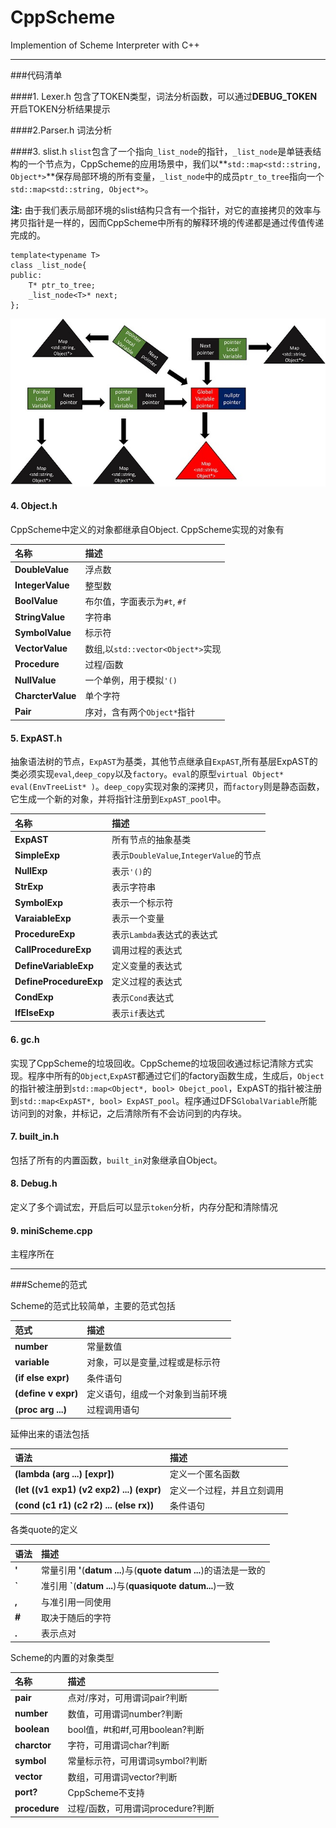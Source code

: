 # CppScheme
Implemention of Scheme Interpreter with C++

------

###代码清单

####1. Lexer.h
包含了TOKEN类型，词法分析函数，可以通过**DEBUG_TOKEN**开启TOKEN分析结果提示

####2.Parser.h
词法分析

####3. slist.h
`slist`包含了一个指向`_list_node`的指针，`_list_node`是单链表结构的一个节点为，CppScheme的应用场景中，我们以**`std::map<std::string, Object*>`**保存局部环境的所有变量，`_list_node`中的成员`ptr_to_tree`指向一个`std::map<std::string, Object*>`。

**注:** 由于我们表示局部环境的slist结构只含有一个指针，对它的直接拷贝的效率与拷贝指针是一样的，因而CppScheme中所有的解释环境的传递都是通过传值传递完成的。

    template<typename T>
    class _list_node{
    public:
        T* ptr_to_tree;
        _list_node<T>* next;
    };

![Enviroment list](https://github.com/MrEcoli/CppScheme/blob/master/Data/Enviroment.jpg)


#### 4. Object.h

CppScheme中定义的对象都继承自Object. CppScheme实现的对象有

名称|描述 
:---------------|:---------------
**DoubleValue**|浮点数
**IntegerValue**|整型数
**BoolValue**|布尔值，字面表示为`#t`, `#f`
**StringValue**|字符串
**SymbolValue**|标示符
**VectorValue**|数组,以`std::vector<Object*>`实现
**Procedure**|过程/函数
**NullValue**|一个单例，用于模拟`'()`
**CharcterValue**|单个字符
**Pair**|序对，含有两个`Object*`指针


#### 5. ExpAST.h

抽象语法树的节点，`ExpAST`为基类，其他节点继承自`ExpAST`,所有基层ExpAST的类必须实现`eval`,`deep_copy`以及`factory`。`eval`的原型`virtual Object* eval(EnvTreeList* )`。`deep_copy`实现对象的深拷贝，而`factory`则是静态函数，它生成一个新的对象，并将指针注册到`ExpAST_pool`中。

名称|描述 
:---------------|:---------------
**ExpAST**|所有节点的抽象基类
**SimpleExp**|表示`DoubleValue`,`IntegerValue`的节点
**NullExp**|表示`'()`的
**StrExp**|表示字符串
**SymbolExp**|表示一个标示符
**VaraiableExp**|表示一个变量
**ProcedureExp**|表示`Lambda`表达式的表达式
**CallProcedureExp**|调用过程的表达式
**DefineVariableExp**|定义变量的表达式
**DefineProcedureExp**|定义过程的表达式
**CondExp**|表示`Cond`表达式
**IfElseExp**|表示`if`表达式


#### 6. gc.h
实现了CppScheme的垃圾回收。CppScheme的垃圾回收通过标记清除方式实现。程序中所有的`Object`,`ExpAST`都通过它们的factory函数生成，生成后，`Object`的指针被注册到`std::map<Object*, bool> Obejct_pool`，ExpAST的指针被注册到`std::map<ExpAST*, bool> ExpAST_pool`。程序通过DFS`GlobalVariable`所能访问到的对象，并标记，之后清除所有不会访问到的内存块。

#### 7. built_in.h
包括了所有的内置函数，`built_in`对象继承自Object。

#### 8. Debug.h
定义了多个调试宏，开启后可以显示`token`分析，内存分配和清除情况

#### 9. miniScheme.cpp
主程序所在

---
###Scheme的范式

Scheme的范式比较简单，主要的范式包括

范式|描述 
:---------------|:---------------
**number**|常量数值
**variable**|对象，可以是变量,过程或是标示符
**(if else expr)**|条件语句
**(define v expr)**|定义语句，组成一个对象到当前环境
**(proc arg ...)**|过程调用语句

延伸出来的语法包括

语法|描述 
:---------------|:---------------
**(lambda (arg ...) [expr])**|                  定义一个匿名函数
**(let ((v1 exp1) (v2 exp2) ...) (expr)**|定义一个过程，并且立刻调用
**(cond (c1 r1) (c2 r2) ... (else rx))**|条件语句


各类quote的定义

语法|描述 
:---------------|:---------------
**'**|常量引用 **'**(**datum ...**)与(**quote datum ...**)的语法是一致的
**`**|准引用 **`**(**datum ...**)与(**quasiquote datum...**)一致
**,**|与准引用一同使用
**\#**|取决于随后的字符
**.**|表示点对

Scheme的内置的对象类型

名称|描述 
:---------------|:---------------
**pair**|点对/序对，可用谓词pair?判断
**number**|数值，可用谓词number?判断
**boolean**|bool值，#t和#f,可用boolean?判断
**charctor**|字符，可用谓词char?判断
**symbol**|常量标示符，可用谓词symbol?判断
**vector**|数组，可用谓词vector?判断
**port?**|CppScheme不支持
**procedure**|过程/函数，可用谓词procedure?判断

